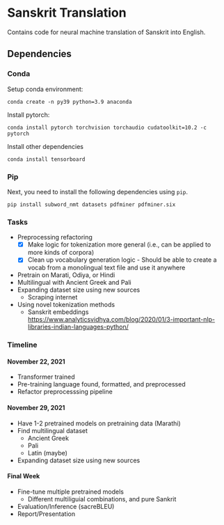 
# Sanskrit Translation

Contains code for neural machine translation of Sanskrit into English.

## Dependencies

### Conda
Setup conda environment:
```
conda create -n py39 python=3.9 anaconda
```

Install pytorch:
```
conda install pytorch torchvision torchaudio cudatoolkit=10.2 -c pytorch
```

Install other dependencies
```
conda install tensorboard
```

### Pip
Next, you need to install the following dependencies using `pip`.
```
pip install subword_nmt datasets pdfminer pdfminer.six
```

### Tasks 
- Preprocessing refactoring
  - [x] Make logic for tokenization more general (i.e., can be applied to more kinds of corpora)
  - [x] Clean up vocabulary generation logic - Should be able to create a vocab from a
        monolingual text file and use it anywhere
- Pretrain on Marati, Odiya, or Hindi
- Multilingual with Ancient Greek and Pali
- Expanding dataset size using new sources
  - Scraping internet 
- Using novel tokenization methods
  - Sanskrit embeddings https://www.analyticsvidhya.com/blog/2020/01/3-important-nlp-libraries-indian-languages-python/

### Timeline
#### November 22, 2021
- Transformer trained
- Pre-training language found, formatted, and preprocessed
- Refactor preprocesssing pipeline

#### November 29, 2021
- Have 1-2 pretrained models on pretraining data (Marathi)
- Find multilingual dataset
  - Ancient Greek
  - Pali
  - Latin (maybe) 
- Expanding dataset size using new sources

#### Final Week
- Fine-tune multiple pretrained models 
  - Different multiliguial combinations, and pure Sankrit
- Evaluation/Inference (sacreBLEU)
- Report/Presentation
